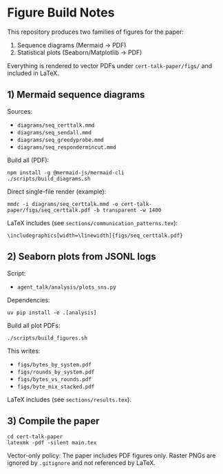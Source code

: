 # Figure Build Notes

This repository produces two families of figures for the paper:

1) Sequence diagrams (Mermaid → PDF)
2) Statistical plots (Seaborn/Matplotlib → PDF)

Everything is rendered to vector PDFs under `cert-talk-paper/figs/` and included in LaTeX.

## 1) Mermaid sequence diagrams

Sources:

- `diagrams/seq_certtalk.mmd`
- `diagrams/seq_sendall.mmd`
- `diagrams/seq_greedyprobe.mmd`
- `diagrams/seq_respondermincut.mmd`

Build all (PDF):

```
npm install -g @mermaid-js/mermaid-cli
./scripts/build_diagrams.sh
```

Direct single-file render (example):

```
mmdc -i diagrams/seq_certtalk.mmd -o cert-talk-paper/figs/seq_certtalk.pdf -b transparent -w 1400
```

LaTeX includes (see `sections/communication_patterns.tex`):

```
\includegraphics[width=\linewidth]{figs/seq_certtalk.pdf}
```

## 2) Seaborn plots from JSONL logs

Script:

- `agent_talk/analysis/plots_sns.py`

Dependencies:

```
uv pip install -e .[analysis]
```

Build all plot PDFs:

```
./scripts/build_figures.sh
```

This writes:

- `figs/bytes_by_system.pdf`
- `figs/rounds_by_system.pdf`
- `figs/bytes_vs_rounds.pdf`
- `figs/byte_mix_stacked.pdf`

LaTeX includes (see `sections/results.tex`).

## 3) Compile the paper

```
cd cert-talk-paper
latexmk -pdf -silent main.tex
```

Vector-only policy: The paper includes PDF figures only. Raster PNGs are ignored by `.gitignore` and not referenced by LaTeX.

